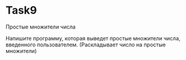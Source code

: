 # Task9
Простые множители числа

Напишите программу, которая выведет простые множители числа, введен­ного пользователем.
(Раскладывает число на простые множители)
